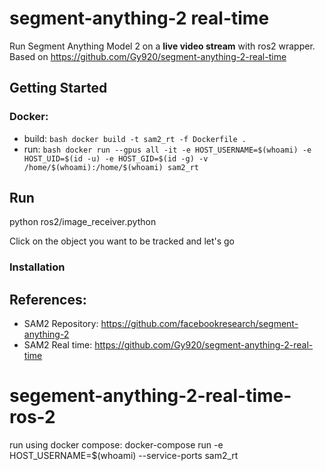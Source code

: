 


# segment-anything-2 real-time
Run Segment Anything Model 2 on a **live video stream** with ros2 wrapper. Based on https://github.com/Gy920/segment-anything-2-real-time


## Getting Started


### Docker:
- build: ```bash
docker build -t sam2_rt -f Dockerfile . ```
- run:  ```bash
docker run --gpus all -it -e HOST_USERNAME=$(whoami) -e HOST_UID=$(id -u) -e HOST_GID=$(id -g) -v /home/$(whoami):/home/$(whoami) sam2_rt ```
## Run

python ros2/image_receiver.python

Click on the object you want to be tracked and let's go

### Installation





## References:

- SAM2 Repository: https://github.com/facebookresearch/segment-anything-2
- SAM2 Real time: https://github.com/Gy920/segment-anything-2-real-time
# segement-anything-2-real-time-ros-2

run using docker compose: docker-compose run -e HOST_USERNAME=$(whoami) --service-ports  sam2_rt